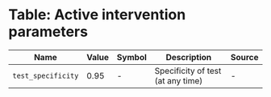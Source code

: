 # Table: Active intervention parameters			
| Name | Value | Symbol | Description | Source | 
|  ---- | ---- | ---- | ---- | ---- |
| `test_specificity` | 0.95 | - | Specificity of test (at any time) | - |